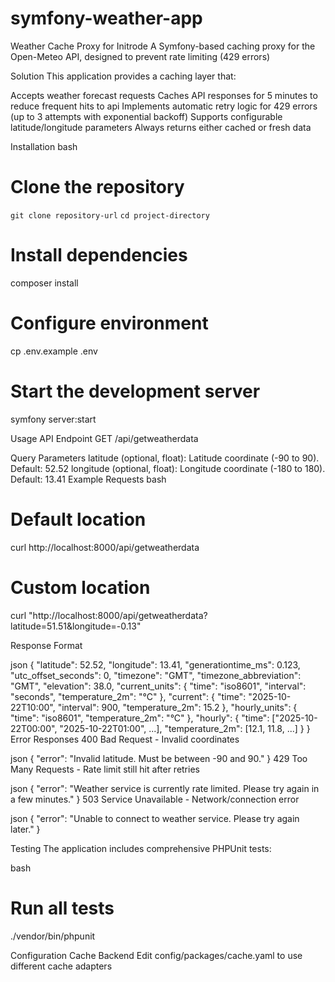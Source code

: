 # symfony-weather-app

Weather Cache Proxy for Initrode
A Symfony-based caching proxy for the Open-Meteo API, designed to prevent rate limiting (429 errors)

Solution
This application provides a caching layer that:

Accepts weather forecast requests
Caches API responses for 5 minutes to reduce frequent hits to api
Implements automatic retry logic for 429 errors (up to 3 attempts with exponential backoff)
Supports configurable latitude/longitude parameters
Always returns either cached or fresh data

Installation
bash
# Clone the repository
`git clone repository-url`
`cd project-directory`

# Install dependencies
composer install

# Configure environment
cp .env.example .env

# Start the development server
symfony server:start

Usage
API Endpoint
GET /api/getweatherdata

Query Parameters
latitude (optional, float): Latitude coordinate (-90 to 90). Default: 52.52 
longitude (optional, float): Longitude coordinate (-180 to 180). Default: 13.41 
Example Requests
bash
# Default location
curl http://localhost:8000/api/getweatherdata

# Custom location
curl "http://localhost:8000/api/getweatherdata?latitude=51.51&longitude=-0.13"

Response Format

json
{
  "latitude": 52.52,
  "longitude": 13.41,
  "generationtime_ms": 0.123,
  "utc_offset_seconds": 0,
  "timezone": "GMT",
  "timezone_abbreviation": "GMT",
  "elevation": 38.0,
  "current_units": {
    "time": "iso8601",
    "interval": "seconds",
    "temperature_2m": "°C"
  },
  "current": {
    "time": "2025-10-22T10:00",
    "interval": 900,
    "temperature_2m": 15.2
  },
  "hourly_units": {
    "time": "iso8601",
    "temperature_2m": "°C"
  },
  "hourly": {
    "time": ["2025-10-22T00:00", "2025-10-22T01:00", ...],
    "temperature_2m": [12.1, 11.8, ...]
  }
}
Error Responses
400 Bad Request - Invalid coordinates

json
{
  "error": "Invalid latitude. Must be between -90 and 90."
}
429 Too Many Requests - Rate limit still hit after retries

json
{
  "error": "Weather service is currently rate limited. Please try again in a few minutes."
}
503 Service Unavailable - Network/connection error

json
{
  "error": "Unable to connect to weather service. Please try again later."
}

Testing
The application includes comprehensive PHPUnit tests:

bash
# Run all tests
./vendor/bin/phpunit

Configuration
Cache Backend
Edit config/packages/cache.yaml to use different cache adapters




